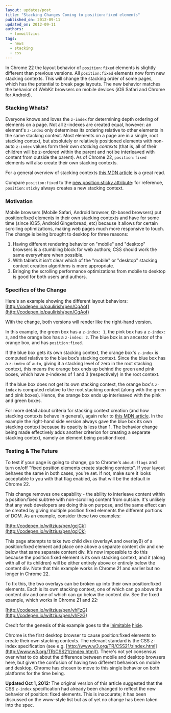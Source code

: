 ```yaml
---
layout: updates/post
title: "Stacking Changes Coming to position:fixed elements"
published_on: 2012-09-11
updated_on: 2012-09-11
authors:
  - tomwiltzius
tags:
  - news
  - stacking
  - css
---
```

In Chrome 22 the layout behavior of `position:fixed` elements is slightly different than previous versions. All `position:fixed` elements now form new stacking contexts. This will change the stacking order of some pages, which has the potential to break page layouts. The new behavior matches the behavior of WebKit browsers on mobile devices (iOS Safari and Chrome for Android).

### Stacking Whats?

Everyone knows and loves the `z-index` for determining depth ordering of elements on a page. Not all z-indexes are created equal, however: an element's `z-index` only determines its ordering relative to other elements in the same stacking context. Most elements on a page are in a single, root stacking context, but absolutely or relatively positioned elements with non-auto `z-index` values form their own *stacking contexts* (that is, all of their children will be z-ordered within the parent and not be interleaved with content from outside the parent). As of Chrome 22, `position:fixed` elements will also create their own stacking contexts.

For a general overview of stacking contexts [this MDN article](https://developer.mozilla.org/en-US/docs/CSS/Understanding_z-index/The_stacking_context?redirectlocale=en-US&redirectslug=Understanding_CSS_z-index%2FThe_stacking_context) is a great read.

Compare `position:fixed` to the [new position:sticky attribute](http://updates.html5rocks.com/2012/08/Stick-your-landings-position-sticky-lands-in-WebKit): for reference, `position:sticky` always creates a new stacking context.

### Motivation

Mobile browsers (Mobile Safari, Android browser, Qt-based browsers) put position:fixed elements in their own stacking contexts and have for some time (since iOS5, Android Gingerbread, etc) because it allows for certain scrolling optimizations, making web pages much more responsive to touch. The change is being brought to desktop for three reasons:

1. Having different rendering behavior on "mobile" and "desktop" browsers is a stumbling block for web authors; CSS should work the same everywhere when possible.
2. With tablets it isn’t clear which of the "mobile" or "desktop" stacking context creation algorithms is more appropriate.
3. Bringing the scrolling performance optimizations from mobile to desktop is good for both users and authors.

### Specifics of the Change

Here's an example showing the different layout behaviors: [http://codepen.io/paulirish/pen/CgAof](http://codepen.io/paulirish/pen/CgAof)

With the change, both versions will render like the right-hand version.

In this example, the green box has a `z-index: 1`, the pink box has a `z-index: 3`, and the orange box has a `z-index: 2`. The blue box is an ancestor of the orange box, and has `position:fixed`.

If the blue box gets its own stacking context, the orange box's `z-index` is computed relative to the blue box’s stacking context. Since the blue box has a `z-index` of `auto`, giving it a stacking level of zero in the root stacking context, this means the orange box ends up behind the green and pink boxes, which have z-indexes of 1 and 3 (respectively) in the root context.

If the blue box does not get its own stacking context, the orange box's `z-index` is computed relative to the root stacking context (along with the green and pink boxes). Hence, the orange box ends up interleaved with the pink and green boxes.

For more detail about criteria for stacking context creation (and how stacking contexts behave in general), again refer to [this MDN article](https://developer.mozilla.org/en-US/docs/CSS/Understanding_z-index/The_stacking_context?redirectlocale=en-US&redirectslug=Understanding_CSS_z-index%2FThe_stacking_context). In the example the right-hand side version always gave the blue box its own stacking context because its opacity is less than 1. The behavior change being made effectively adds another criterion for creating a separate stacking context, namely an element being position:fixed.

### Testing & The Future

To test if your page is going to change, go to Chrome's `about:flags` and turn on/off "fixed position elements create stacking contexts". If your layout behaves the same in both cases, you're set. If not, make sure it looks acceptable to you with that flag enabled, as that will be the default in Chrome 22.

This change removes one capability - the ability to interleave content within a position:fixed subtree with non-scrolling content from outside. It's unlikely that any web developers are doing this on purpose, and the same effect can be created by giving multiple position:fixed elements the different portions of DOM. As an example, consider these two examples:

[http://codepen.io/wiltzius/pen/gcjCk](http://codepen.io/wiltzius/pen/gcjCk)

This page attempts to take two child divs (overlayA and overlayB) of a position:fixed element and place one above a separate content div and one below that same separate content div. It’s now impossible to do this because the position:fixed element is its own stacking context, and it (along with all of its children) will be either entirely above or entirely below the content div. Note that this example works in Chrome 21 and earlier but no longer in Chrome 22.

To fix this, the two overlays can be broken up into their own position:fixed elements. Each is its own stacking context, one of which can go above the content div and one of which can go below the content div. See the fixed example, which works in Chrome 21 and 22:

[http://codepen.io/wiltzius/pen/vhFzG](http://codepen.io/wiltzius/pen/vhFzG)

Credit for the genesis of this example goes to the [inimitable](http://software.hixie.ch/utilities/js/live-dom-viewer/?saved=1753) [hixie](http://software.hixie.ch/utilities/js/live-dom-viewer/?saved=1754).

Chrome is the first desktop browser to cause position:fixed elements to create their own stacking contexts. The relevant standard is the CSS z-index specification (see e.g. [http://www.w3.org/TR/CSS21/zindex.html](http://www.w3.org/TR/CSS21/zindex.html)). There's not yet consensus over what to do about the difference between mobile and desktop browsers here, but given the confusion of having two different behaviors on mobile and desktop, Chrome has chosen to move to this single behavior on both platforms for the time being.

**Updated Oct 1, 2012:** The original version of this article suggested that the CSS `z-index` specification had already been changed to reflect the new behavior of position: fixed elements. This is inaccurate; it has been discussed on the www-style list but as of yet no change has been taken into the spec.
